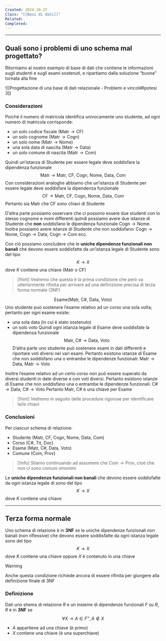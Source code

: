 ```yaml
---
Created: 2024-10-27
Class: "[[Basi di dati]]"
Related: 
Completed:
---
```

---
## Quali sono i problemi di uno schema mal progettato?
Ritorniamo al nostro esempio di base di dati che contiene le informazioni sugli studenti e sugli esami sostenuti, e ripartiamo dalla soluzione “buona” tornata alla fine

![[Progettazione di una base di dati relazionale - Problemi e vincoli#Ipotesi 3]]

### Considerazioni
Poiché il numero di matricola identifica univocamente uno studente, ad ogni numero di matricola corrisponde:
- un solo codice fiscale ($\text{Matr}\to \text{CF}$)
- un solo cognome ($\text{Matr}\to \text{Cogn}$)
- un solo nome ($\text{Matr}\to \text{Nome}$)
- una sola data di nascita ($\text{Matr}\to \text{Data}$)
- un solo comune di nascita ($\text{Matr} \to \text{Com}$)

Quindi un’istanza di $\text{Studente}$ per essere legale deve soddisfare la dipendenza funzionale
$$
\text{Matr}\to \text{Matr, CF, Cogn, Nome, Data, Com}
$$
Con considerazioni analoghe abbiamo che un’istanza di $\text{Studente}$ per essere legale deve soddisfare la dipendenza funzionale
$$
\text{CF}\to \text{Matr, CF, Cogn, Nome, Data, Com}
$$
Pertanto sia $\text{Matr}$ che $\text{CF}$ sono chiavi di $\text{Studente}$

D’altra parte possiamo osservare che ci possono essere due studenti con lo stesso cognome e nomi differenti quindi possiamo avere due istanze di $\text{Studente}$ che **non** soddisfano le dipendenza funzionale $\text{Cogn}\to \text{Nome}$. Inoltre possiamo avere istanze di $\text{Studente}$ che non soddisfano: $\text{Cogn}\to \text{Nome}$, $\text{Cogn}\to \text{Data}$, $\text{Cogn}\to \text{Com}$ ecc.

Con ciò possiamo concludere che le **uniche dipendenze funzionali non banali** che devono essere soddisfatte da un’istanza legale di $\text{Studente}$ sono del tipo
$$
K\to X
$$
dove $K$ contiene una chiave ($\text{Matr}$ o $\text{CF}$)

>[!hint]
>Vedremo che questa è la prima condizione che però va ulteriormente rifinita per arrivare ad una definizione precisa di terza forma normale (3NF)


$$
\text{Esame(Matr, C\#, Data, Voto)}
$$
Uno studente può sostenere l’esame relativo ad un corso una sola volta; pertanto per ogni esame esiste:
- una sola data (in cui è stato sostenuto)
- un solo voto
Quindi ogni istanza legale di $\text{Esame}$ deve soddisfate la dipendenza funzionale
$$
\text{Matr, C\#}\to \text{Data, Voto}
$$
D’altra parte uno studente può sostenere esami in dati differenti e riportare voti diversi nei vari esami. Pertanto esistono istanze di $\text{Esame}$ che non soddisfano una o entrambe le dipendenze funzionali: $\text{Matr}\to \text{Data}$, $\text{Matr}\to \text{Voto}$

Inoltre l’esame relativo ad un certo corso non può essere superato da diversi studenti in date diverse e con voti diversi. Pertanto esistono istanze di $\text{Esame}$ che non soddisfano una o entrambe le dipendenze funzionali: $\text{C\#}\to \text{Data}$, $\text{C\#}\to \text{Voto}$
Pertanto $\text{Matr, C\#}$ è una chiave per $\text{Esame}$

>[!hint]
>Vedremo in seguito delle procedure rigorose per identificare la/le chiavi

### Conclusioni
Per ciascun schema di relazione:
- $\text{Studente (Matr, CF, Cogn, Nome, Data, Com)}$
- $\text{Corso (C\#, Tit, Doc)}$
- $\text{Esame (Matr, C\#, Data, Voto)}$
- $\text{Comune (Com, Prov)}$

>[!info] Stiamo continuando ad assumere che $\text{Com}\to \text{Prov}$, cioè che non ci sono comuni omonimi

Le **uniche dipendenze funzionali non banali** che devono essere soddisfatte da ogni istanza legale di sono del tipo
$$
K\to X
$$
dove $K$ contiene una chiave

---
## Terza forma normale
Uno schema di relazione è in **3NF** se le uniche dipendenze funzionali non banali (non riflessive) che devono essere soddisfatte da ogni istanza legale sono del tipo
$$
K\to X
$$
dove $K$ contiene una chiave oppure $X$ è contenuto in una chiave

>[!warning]
>Anche questa condizione richiede ancora di essere rifinita per giungere alla definizione finale di 3NF

### Definizione
Dati uno shema di relazione $R$ e un insieme di dipendenze funzionali $F$ su $R$, $R$ è in **3NF** se
$$
\forall X\to A\in F^+, A\not\in X
$$
- $A$ appartiene ad una chiave (è primo)
- $X$ contiene una chiave (è una superchiave)